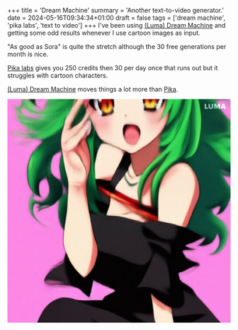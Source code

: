+++
title = 'Dream Machine'
summary = 'Another text-to-video generator.'
date = 2024-05-16T09:34:34+01:00
draft = false
tags = ['dream machine', 'pika labs', 'text to video']
+++
I've been using [(Luma) Dream Machine](https://lumalabs.ai/dream-machine/creations) and getting some odd results whenever I use cartoon images as input.

"As good as Sora" is quite the stretch although the 30 free generations per month is nice.

[Pika labs](https://pika.art/) gives you 250 credits then 30 per day once that runs out but it struggles with cartoon characters.

[(Luma) Dream Machine](https://lumalabs.ai/dream-machine/creations) moves things a lot more than [Pika](https://pika.art/).

![Dream Machine output](vlcsnap-2024-06-16-14h53m35s174.png)
